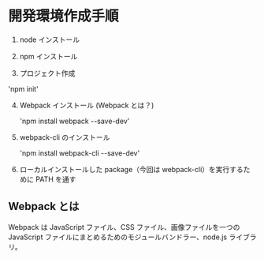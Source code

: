 # 開発環境作成手順

1. node インストール
2. npm インストール

3. プロジェクト作成

'npm init'

4. Webpack インストール (Webpack とは？)

   'npm install webpack --save-dev'

5. webpack-cli のインストール

   'npm install webpack-cli --save-dev'

6. ローカルインストールした package（今回は webpack-cli）を実行するために PATH を通す

## Webpack とは

Webpack は JavaScript ファイル、CSS ファイル、画像ファイルを一つの JavaScript ファイルにまとめるためのモジュールバンドラー、node.js ライブラリ。
